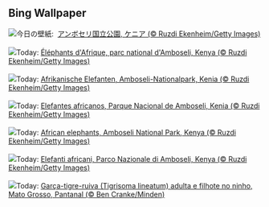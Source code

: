 ## Bing Wallpaper
![](https://www.bing.com/th?id=OHR.ElephantsAmboseli_JA-JP9387144040_UHD.jpg&w=1000)今日の壁紙: &nbsp;[アンボセリ国立公園, ケニア (© Ruzdi Ekenheim/Getty Images)](https://www.bing.com/th?id=OHR.ElephantsAmboseli_JA-JP9387144040_UHD.jpg)
<br><br/>
![](https://www.bing.com/th?id=OHR.ElephantsAmboseli_FR-FR7826915061_UHD.jpg&w=1000)Today: [Éléphants d'Afrique, parc national d'Amboseli, Kenya (© Ruzdi Ekenheim/Getty Images)](https://www.bing.com/th?id=OHR.ElephantsAmboseli_FR-FR7826915061_UHD.jpg)
<br><br/>
![](https://www.bing.com/th?id=OHR.ElephantsAmboseli_DE-DE5375674249_UHD.jpg&w=1000)Today: [Afrikanische Elefanten, Amboseli-Nationalpark, Kenia (© Ruzdi Ekenheim/Getty Images)](https://www.bing.com/th?id=OHR.ElephantsAmboseli_DE-DE5375674249_UHD.jpg)
<br><br/>
![](https://www.bing.com/th?id=OHR.ElephantsAmboseli_ES-ES1712423219_UHD.jpg&w=1000)Today: [Elefantes africanos, Parque Nacional de Amboseli, Kenia (© Ruzdi Ekenheim/Getty Images)](https://www.bing.com/th?id=OHR.ElephantsAmboseli_ES-ES1712423219_UHD.jpg)
<br><br/>
![](https://www.bing.com/th?id=OHR.ElephantsAmboseli_EN-GB4173490150_UHD.jpg&w=1000)Today: [African elephants, Amboseli National Park, Kenya (© Ruzdi Ekenheim/Getty Images)](https://www.bing.com/th?id=OHR.ElephantsAmboseli_EN-GB4173490150_UHD.jpg)
<br><br/>
![](https://www.bing.com/th?id=OHR.ElephantsAmboseli_IT-IT2233538988_UHD.jpg&w=1000)Today: [Elefanti africani, Parco Nazionale di Amboseli, Kenya (© Ruzdi Ekenheim/Getty Images)](https://www.bing.com/th?id=OHR.ElephantsAmboseli_IT-IT2233538988_UHD.jpg)
<br><br/>
![](https://www.bing.com/th?id=OHR.DiadosPais_PT-BR1045421907_UHD.jpg&w=1000)Today: [Garça-tigre-ruiva (Tigrisoma lineatum) adulta e filhote no ninho, Mato Grosso, Pantanal (© Ben Cranke/Minden)](https://www.bing.com/th?id=OHR.DiadosPais_PT-BR1045421907_UHD.jpg)
<br><br/>

